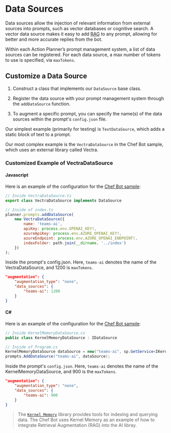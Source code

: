 # Data Sources
Data sources allow the injection of relevant information from external sources into prompts, such as vector databases or cognitive search. A vector data source makes it easy to add [RAG](https://en.wikipedia.org/wiki/Prompt_engineering#Retrieval-augmented_generation) to any prompt, allowing for better and more accurate replies from the bot. 
 
Within each Action Planner’s prompt management system, a list of data sources can be registered. For each data source, a max number of tokens to use is specified, via `maxTokens`. 

## Customize a Data Source
1. Construct a class that implements our `DataSource` base class. 
    
2. Register the data source with your prompt management system through the `addDataSource` function. 

3. To augment a specific prompt, you can specify the name(s) of the data sources within the prompt's `config.json` file.   

Our simplest example (primarily for testing) is `TextDataSource`, which adds a static block of text to a prompt.  

Our most complex example is the `VectraDataSource` in the Chef Bot sample, which uses an external library called Vectra.

### Customized Example of VectraDataSource

#### Javascript
Here is an example of the configuration for the
[Chef Bot sample](https://github.com/microsoft/teams-ai/tree/main/js/samples/04.ai.a.teamsChefBot):

```js
// Inside VectraDataSource.ts
export class VectraDataSource implements DataSource 
```

```js
// Inside of index.ts
planner.prompts.addDataSource(
    new VectraDataSource({
        name: 'teams-ai',
        apiKey: process.env.OPENAI_KEY!,
        azureApiKey: process.env.AZURE_OPENAI_KEY!,
        azureEndpoint: process.env.AZURE_OPENAI_ENDPOINT!,
        indexFolder: path.join(__dirname, '../index')
    })
);
```
Inside the prompt's config.json. Here, `teams-ai` denotes the name of the VectraDataSource, and 1200 is `maxTokens`.
```json
"augmentation": {
    "augmentation_type": "none",
    "data_sources": {
        "teams-ai": 1200
    }
}
```

#### C#
Here is an example of the configuration for the
[Chef Bot sample](https://github.com/microsoft/teams-ai/tree/main/dotnet/samples/04.e.twentyQuestions):

```cs
// Inside KernelMemoryDataSource.cs
public class KernelMemoryDataSource : IDataSource
```

```cs
// Inside of Program.cs
KernelMemoryDataSource dataSource = new("teams-ai", sp.GetService<IKernelMemory>()!);
prompts.AddDataSource("teams-ai", dataSource);
```

Inside the prompt's `config.json`. Here, `teams-ai` denotes the name of the KernelMemoryDataSource, and 900 is the `maxTokens`.
```json
"augmentation": {
    "augmentation_type": "none",
    "data_sources": {
        "teams-ai": 900
    }
}
```

> The [`Kernel Memory`](https://github.com/microsoft/kernel-memory) library provides tools for indexing and querying data. The Chef Bot uses Kernel Memory as an example of how to integrate Retrieval Augmentation (RAG) into the AI libray.